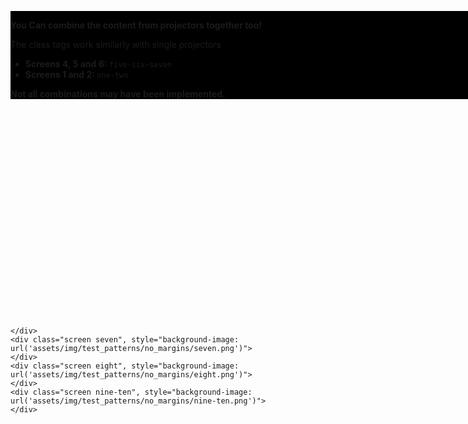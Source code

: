 

<div class="studio no-margin">
    <div class="screen one-two", style="background-image: url('assets/img/test_patterns/no_margins/one-two.png')">
    </div>
    <div class="screen three", style="background-image: url('assets/img/test_patterns/no_margins/three.png')">
    </div>
    <div class="screen four", style="background-image: url('assets/img/test_patterns/no_margins/four.png')">
    </div>
    <div class="screen five-six", style="background-image: url('assets/img/test_patterns/no_margins/five-six.png')">
        <div style="background-color: black; width: 1200px; display: inline-block; margin: 350px auto">
            <p><strong>You Can combine the content from projectors together too!</strong></p>
            <p>The class tags work similarly with single projectors</p>
            <ul>
                <li>
                    <strong>Screens 4, 5 and 6: </strong><code>five-six-seven</code>
                </li>
                <li>
                    <strong>Screens 1 and 2: </strong><code>one-two</code>
                </li>
            </ul>
            <strong>Not all combinations may have been implemented.</strong>
        </div>
        
    </div>
    <div class="screen seven", style="background-image: url('assets/img/test_patterns/no_margins/seven.png')">
    </div>
    <div class="screen eight", style="background-image: url('assets/img/test_patterns/no_margins/eight.png')">
    </div>
    <div class="screen nine-ten", style="background-image: url('assets/img/test_patterns/no_margins/nine-ten.png')">
    </div>
</div>